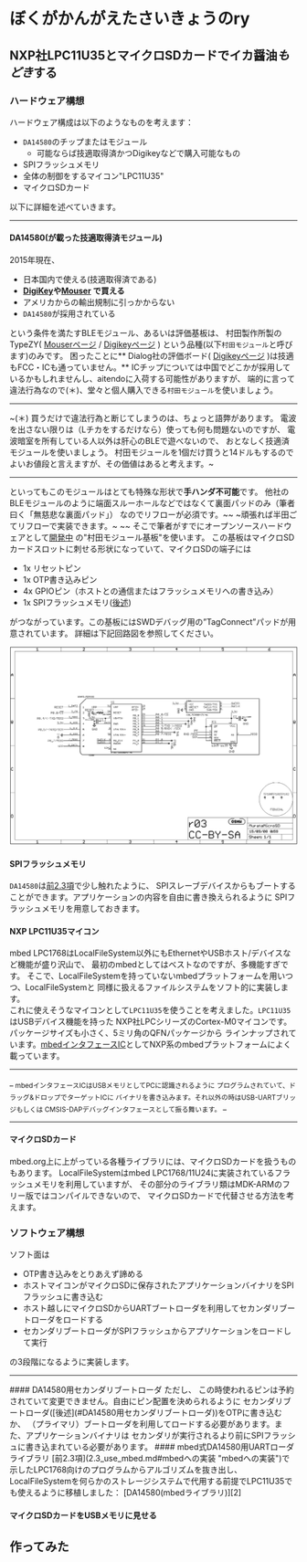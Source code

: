 # ぼくがかんがえたさいきょうのry

## NXP社LPC11U35とマイクロSDカードでイカ醤油*もどき*する
### ハードウェア構想
ハードウェア構成は以下のようなものを考えます：

- `DA14580`のチップまたはモジュール
    - 可能ならば技適取得済かつDigikeyなどで購入可能なもの
- SPIフラッシュメモリ
- 全体の制御をするマイコン"LPC11U35"
- マイクロSDカード

以下に詳細を述べていきます。

---

#### DA14580(が載った技適取得済モジュール)
2015年現在、

* 日本国内で使える(技適取得済である)
* **[DigiKey](http://www.digikey.com/)や[Mouser](http://www.mouser.com/) で買える**
* アメリカからの輸出規制に引っかからない
* `DA14580`が採用されている  

という条件を満たすBLEモジュール、あるいは評価基板は、
村田製作所製のTypeZY( [Mouserページ][ZYmouser] / [Digikeyページ][ZYdigikey] )
という品種(以下`村田モジュール`と呼びます)のみです。
困ったことに** Dialog社の評価ボード(
[Digikeyページ](http://www.digikey.com/product-detail/en/DA14580DEVKT-B/1564-1000-ND/5113983)
)は技適もFCC・ICも通っていません。**
ICチップについては中国でどこかが採用しているかもしれませんし、aitendoに入荷する可能性がありますが、
端的に言って違法行為なので(＊)、堂々と個人購入できる`村田モジュール`を使いましょう。

---

~(＊) 買うだけで違法行為と断じてしまうのは、ちょっと語弊があります。
電波を出さない限りは（Lチカをするだけなら）使っても何も問題ないのですが、
電波暗室を所有している人以外は肝心のBLEで遊べないので、
おとなしく技適済モジュールを使いましょう。
村田モジュールを1個だけ買うと14ドルもするのでよいお値段と言えますが、その価値はあると考えます。~

---

といってもこのモジュールはとても特殊な形状で**手ハンダ不可能**です。
他社のBLEモジュールのように端面スルーホールなどではなくて裏面パッドのみ（筆者曰く「無慈悲な裏面パッド」）
なのでリフローが必須です。~~ ~頑張れば半田ごてリフローで実装できます。~ ~~
そこで筆者がすでにオープンソースハードウェアとして[開発中](https://github.com/K4zuki/da14580)
の"村田モジュール基板"を使います。
この基板はマイクロSDカードスロットに刺せる形状になっていて、マイクロSDの端子には

* 1x リセットピン
* 1x OTP書き込みピン
* 4x GPIOピン（ホストとの通信またはフラッシュメモリへの書き込み）
* 1x SPIフラッシュメモリ([後述](#SPIフラッシュメモリ "2.4 | SPIフラッシュメモリ"))

がつながっています。この基板にはSWDデバッグ用の”TagConnect”パッドが用意されています。
詳細は下記回路図を参照してください。

![2.4.1](2.4.1_MurataMicroSD.sch.png)

#### SPIフラッシュメモリ
`DA14580`は[前2.3項](2.3_use_mbed.md#DA14580のブート手順 "2.3|DA14580のブート手順")で少し触れたように、
SPIスレーブデバイスからもブートすることができます。アプリケーションの内容を自由に書き換えられるように
SPIフラッシュメモリを用意しておきます。

#### NXP LPC11U35マイコン
mbed LPC1768はLocalFileSystem以外にもEthernetやUSBホスト/デバイスなど機能が盛り沢山で、
最初のmbedとしてはベストなのですが、多機能すぎです。
そこで、LocalFileSystemを持っていないmbedプラットフォームを用いつつ、LocalFileSystemと
同様に扱えるファイルシステムをソフト的に実装します。  
これに使えそうなマイコンとして`LPC11U35`を使うことを考えました。`LPC11U35`はUSBデバイス機能を持った
NXP社LPCシリーズのCortex-M0マイコンです。パッケージサイズも小さく、5ミリ角のQFNパッケージから
ラインナップされています。[mbedインタフェースIC][1]としてNXP系のmbedプラットフォームによく載っています。
<hr>_<sub>
mbedインタフェースICはUSBメモリとしてPCに認識されるように
プログラムされていて、ドラッグ&ドロップでターゲットICに
バイナリを書き込みます。それ以外の時はUSB-UARTブリッジもしくは
CMSIS-DAPデバッグインタフェースとして振る舞います。
</sub>_<hr>

#### マイクロSDカード
mbed.org上に上がっている各種ライブラリには、マイクロSDカードを扱うものもあります。
LocalFileSystemはmbed LPC1768/11U24に実装されているフラッシュメモリを利用していますが、
その部分のライブラリ類はMDK-ARMのフリー版ではコンパイルできないので、
マイクロSDカードで代替させる方法を考えます。
### ソフトウェア構想
ソフト面は
* OTP書き込みをとりあえず諦める
* ホストマイコンがマイクロSDに保存されたアプリケーションバイナリをSPIフラッシュに書き込む
* ホスト越しにマイクロSDからUARTブートローダを利用してセカンダリブートローダをロードする
* セカンダリブートローダがSPIフラッシュからアプリケーションをロードして実行

の3段階になるように実装します。
<hr>
#### DA14580用セカンダリブートローダ
ただし、
この時使われるピンは予約されていて変更できません。自由にピン配置を決められるように
セカンダリブートローダ([後述](#DA14580用セカンダリブートローダ))をOTPに書き込むか、
（プライマリ）ブートローダを利用してロードする必要があります。また、アプリケーションバイナリは
セカンダリが実行されるより前にSPIフラッシュに書き込まれている必要があります。
#### mbed式DA14580用UARTローダライブラリ
[前2.3項](2.3_use_mbed.md#mbedへの実装 "mbedへの実装")で示したLPC1768向けのプログラムからアルゴリズムを抜き出し、
LocalFileSystemを何らかのストレージシステムで代用する前提でLPC11U35でも使えるように移植しました：
[DA14580(mbedライブラリ)][2]

#### マイクロSDカードをUSBメモリに見せる

## 作ってみた

[ZYmouser]: http://www.mouser.com/ProductDetail/Murata-Electronics/LBCA2HNZYZ-711/?qs=sGAEpiMZZMsjLMBIknjmki7mhmsF%252bV1Dy9KZILyb4MdfrPQvuKsnIw%3d%3d "LBCA2HNZYZ-711"
[ZYdigikey]: http://www.digikey.com/product-detail/en/LBCA2HNZYZ-711/490-10561-1-ND/5037167 "490-10561-1-ND"
[1]: https://developer.mbed.org/users/MACRUM/notebook/mbed-hdk/
[2]: https://developer.mbed.org/users/k4zuki/code/DA14580/
[3]: https://developer.mbed.org/users/va009039/
[4]: https://developer.mbed.org/users/k4zuki/code/USBLocalFileSystem/
